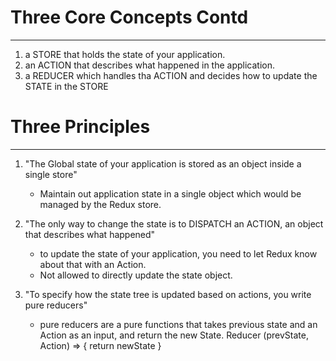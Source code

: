 # Three Core Concepts Contd

---

1. a STORE that holds the state of your application.
2. an ACTION that describes what happened in the application.
3. a REDUCER which handles tha ACTION and decides how to update the STATE in the STORE

# Three Principles

---

1. "The Global state of your application is stored as an object inside a single store"

   - Maintain out application state in a single object which would be managed by the Redux store.

2. "The only way to change the state is to DISPATCH an ACTION, an object that describes what happened"

   - to update the state of your application, you need to let Redux know about that with an Action.
   - Not allowed to directly update the state object.

3. "To specify how the state tree is updated based on actions, you write pure reducers"
   - pure reducers are a pure functions that takes previous state and an Action as an input, and return the new State.
     Reducer (prevState, Action) => {
     return newState
     }
